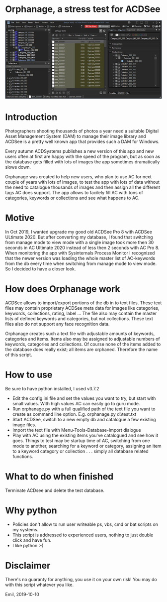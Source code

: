 # Orphanage, a stress test for ACDSee

![Screenshot](Screenshot.jpg)

# Introduction
Photographers shooting thousands of photos a year need a suitable Digital Asset Management System (DAM) to manage their image library and ACDSee is a pretty well known app that provides such a DAM for Windows.

Every autumn ACDSystems publishes a new version of this app and new users often at first are happy with the speed of the program, but as soon as the database gets filled with lots of images the app sometimes dramatically slows down. 

Orphanage was created to help new users, who plan to use AC for next couple of years with lots of images, to test the app with lots of data without the need to catalogue thousands of images and then assign all the different tags AC does support. The app allows to facilely fill AC with tons of categories, keywords or collections and see what happens to AC.

# Motive
In Oct 2019, I wanted upgrade my good old ACDSee Pro 8 with ACDSee ULtimate 2020. But after converting my database, I found that switching from manage mode to view mode with a single image took more then 30 seconds in AC Ultimate 2020 instead of less then 2 seconds with AC Pro 8. When monitoring the app with Sysinternals Process Monitor I recognized that the newer version was loading the whole master list of AC-keywords from the db every time when switching from manage mode to view mode. So I decided to have a closer look.

# How does Orphanage work
ACDSee allows to import/export portions of the db in to text files. These text files may contain proprietary ACDSee meta data for images like categories, keywords, collections, rating, label ... The file also may contain the master lists of defined keywords and categories, but not collections. These text files also do not support any face recognition data.

Orphanage creates such a text file with adjustable amounts of keywords, categories and items. Items also may be assigned to adjustable numbers of keywords, categories and collections. Of course none of the items added to the database does really exist; all items are orphaned. Therefore the name of this script. 

# How to use
Be sure to have python installed, I used v3.7.2
* Edit the config.ini file and set the values you want to try, but start with small values. With high values AC can easily go to guru mode. 
* Run orphanage.py with a full qualified path of the text file you want to create as command line option. E.g. orphanage.py d:\test.txt
* Start ACDSee, switch to a new empty db and catalogue a few existing image files.
* Import the text file with Menu-Tools-Database-Import dialogue
* Play with AC using the existing items you've catalogued and see how it goes. Things to test may be startup time of AC, switching from one mode to another, searching for a keyword or category, assigning an item to a keyword category or collection . . . simply all database related functions. 

# What to do when finished 
Terminate ACDsee and delete the test database.

# Why python
* Policies don't allow to run user writeable ps, vbs, cmd or bat scripts on my systems.
* This script is addressed to experienced users, nothing to just double click and have fun.
* I like python :-)

# Disclaimer
There's no guaranty for anything, you use it on your own risk!
You may do with this script whatever you like. 


Emil, 2019-10-10



